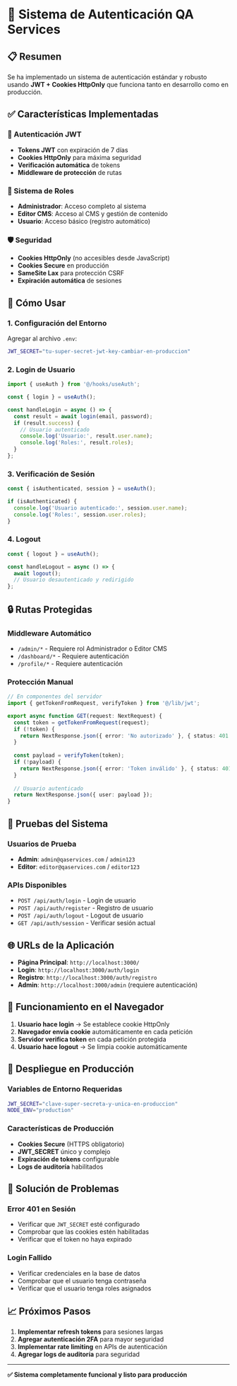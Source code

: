 # 🔐 Sistema de Autenticación QA Services

## **📋 Resumen**

Se ha implementado un sistema de autenticación estándar y robusto usando **JWT + Cookies HttpOnly** que funciona tanto en desarrollo como en producción.

## **✅ Características Implementadas**

### **🔑 Autenticación JWT**
- **Tokens JWT** con expiración de 7 días
- **Cookies HttpOnly** para máxima seguridad
- **Verificación automática** de tokens
- **Middleware de protección** de rutas

### **👥 Sistema de Roles**
- **Administrador**: Acceso completo al sistema
- **Editor CMS**: Acceso al CMS y gestión de contenido
- **Usuario**: Acceso básico (registro automático)

### **🛡️ Seguridad**
- **Cookies HttpOnly** (no accesibles desde JavaScript)
- **Cookies Secure** en producción
- **SameSite Lax** para protección CSRF
- **Expiración automática** de sesiones

## **🚀 Cómo Usar**

### **1. Configuración del Entorno**

Agregar al archivo `.env`:
```bash
JWT_SECRET="tu-super-secret-jwt-key-cambiar-en-produccion"
```

### **2. Login de Usuario**

```typescript
import { useAuth } from '@/hooks/useAuth';

const { login } = useAuth();

const handleLogin = async () => {
  const result = await login(email, password);
  if (result.success) {
    // Usuario autenticado
    console.log('Usuario:', result.user.name);
    console.log('Roles:', result.roles);
  }
};
```

### **3. Verificación de Sesión**

```typescript
const { isAuthenticated, session } = useAuth();

if (isAuthenticated) {
  console.log('Usuario autenticado:', session.user.name);
  console.log('Roles:', session.user.roles);
}
```

### **4. Logout**

```typescript
const { logout } = useAuth();

const handleLogout = async () => {
  await logout();
  // Usuario desautenticado y redirigido
};
```

## **🔒 Rutas Protegidas**

### **Middleware Automático**
- `/admin/*` - Requiere rol Administrador o Editor CMS
- `/dashboard/*` - Requiere autenticación
- `/profile/*` - Requiere autenticación

### **Protección Manual**
```typescript
// En componentes del servidor
import { getTokenFromRequest, verifyToken } from '@/lib/jwt';

export async function GET(request: NextRequest) {
  const token = getTokenFromRequest(request);
  if (!token) {
    return NextResponse.json({ error: 'No autorizado' }, { status: 401 });
  }
  
  const payload = verifyToken(token);
  if (!payload) {
    return NextResponse.json({ error: 'Token inválido' }, { status: 401 });
  }
  
  // Usuario autenticado
  return NextResponse.json({ user: payload });
}
```

## **🧪 Pruebas del Sistema**

### **Usuarios de Prueba**
- **Admin**: `admin@qaservices.com` / `admin123`
- **Editor**: `editor@qaservices.com` / `editor123`

### **APIs Disponibles**
- `POST /api/auth/login` - Login de usuario
- `POST /api/auth/register` - Registro de usuario
- `POST /api/auth/logout` - Logout de usuario
- `GET /api/auth/session` - Verificar sesión actual

## **🌐 URLs de la Aplicación**

- **Página Principal**: `http://localhost:3000/`
- **Login**: `http://localhost:3000/auth/login`
- **Registro**: `http://localhost:3000/auth/registro`
- **Admin**: `http://localhost:3000/admin` (requiere autenticación)

## **📱 Funcionamiento en el Navegador**

1. **Usuario hace login** → Se establece cookie HttpOnly
2. **Navegador envía cookie** automáticamente en cada petición
3. **Servidor verifica token** en cada petición protegida
4. **Usuario hace logout** → Se limpia cookie automáticamente

## **🚀 Despliegue en Producción**

### **Variables de Entorno Requeridas**
```bash
JWT_SECRET="clave-super-secreta-y-unica-en-produccion"
NODE_ENV="production"
```

### **Características de Producción**
- **Cookies Secure** (HTTPS obligatorio)
- **JWT_SECRET** único y complejo
- **Expiración de tokens** configurable
- **Logs de auditoría** habilitados

## **🔧 Solución de Problemas**

### **Error 401 en Sesión**
- Verificar que `JWT_SECRET` esté configurado
- Comprobar que las cookies estén habilitadas
- Verificar que el token no haya expirado

### **Login Fallido**
- Verificar credenciales en la base de datos
- Comprobar que el usuario tenga contraseña
- Verificar que el usuario tenga roles asignados

## **📈 Próximos Pasos**

1. **Implementar refresh tokens** para sesiones largas
2. **Agregar autenticación 2FA** para mayor seguridad
3. **Implementar rate limiting** en APIs de autenticación
4. **Agregar logs de auditoría** para seguridad

---

**✅ Sistema completamente funcional y listo para producción**
